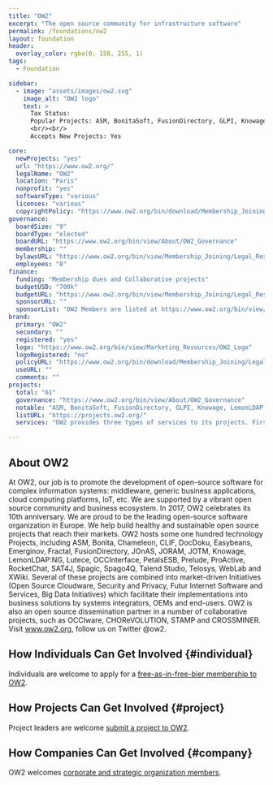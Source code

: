 ```yaml
---
title: "OW2"
excerpt: "The open source community for infrastructure software"
permalink: /foundations/ow2
layout: foundation
header:
  overlay_color: rgba(0, 158, 255, 1)
tags:
  - Foundation

sidebar:
  - image: "assets/images/ow2.svg"
    image_alt: "OW2 logo"
    text: >
      Tax Status:
      Popular Projects: ASM, BonitaSoft, FusionDirectory, GLPI, Knowage, LemonLDAP Proactive, RocketChat, Sat4J, XWiki
      <br/><br/>
      Accepts New Projects: Yes  

core:
  newProjects: "yes"
  url: "https://www.ow2.org/"
  legalName: "OW2"
  location: "Paris"
  nonprofit: "yes"
  softwareType: "various"
  licenses: "various"
  copyrightPolicy: "https://www.ow2.org/bin/download/Membership_Joining/Legal_Resources/OW2TrademarksandLogoPolicyv2.2.pdf"
governance:
  boardSize: "9"
  boardType: "elected"
  boardURL: "https://www.ow2.org/bin/view/About/OW2_Governance"
  membership: ""
  bylawsURL: "https://www.ow2.org/bin/view/Membership_Joining/Legal_Resources"
  employees: "8"
finance:
  funding: "Membership dues and Collaborative projects"
  budgetUSD: "700k"
  budgetURL: "https://www.ow2.org/bin/view/Membership_Joining/Legal_Resources"
  sponsorURL: ""
  sponsorList: "OW2 Members are listed at https://www.ow2.org/bin/view/Membership_Joining/Consortium_Members"
brand:
  primary: "OW2"
  secondary: ""
  registered: "yes"
  logo: "https://www.ow2.org/bin/view/Marketing_Resources/OW2_Logo"
  logoRegistered: "no"
  policyURL: "https://www.ow2.org/bin/download/Membership_Joining/Legal_Resources/OW2TrademarksandLogoPolicyv2.2.pdf"
  useURL: ""
  comments: ""
projects:
  total: "61"
  governance: "https://www.ow2.org/bin/view/About/OW2_Governance"
  notable: "ASM, BonitaSoft, FusionDirectory, GLPI, Knowage, LemonLDAP Proactive, RocketChat, Sat4J, XWiki"
  listURL: "https://projects.ow2.org/"
  services: "OW2 provides three types of services to its projects. First, OW2 operates a technical infrastructure by delivering tools and collaborative services to project teams. Second, OW2 provides community services by setting-up the decision-making process and organizing activities. Third, OW2 provides marketing services by showcasing projects through its marketplace, industry event and social media. In 2018, OW2 will deploy it's "OW2 Process" a combination of these services into an integrated approach to add value to open source projects."

---
```


## About OW2

At OW2, our job is to promote the development of open-source software for complex information systems: middleware, generic business applications, cloud computing platforms, IoT, etc. We are supported by a vibrant open source community and business ecosystem. In 2017, OW2 celebrates its 10th anniversary. We are proud to be the leading open-source software organization in Europe. We help build healthy and sustainable open source projects that reach their markets. OW2 hosts some one hundred technology Projects, including  ASM, Bonita, Chameleon, CLIF, DocDoku, Easybeans, Emerginov, Fractal, FusionDirectory, JOnAS, JORAM, JOTM, Knowage, LemonLDAP:NG, Lutece, OCCInterface, PetalsESB, Prelude, ProActive, RocketChat, SAT4J, Spagic, Spago4Q, Talend Studio, Telosys, WebLab and XWiki. Several of these projects are combined into market-driven Initiatives (Open Source Cloudware, Security and Privacy, Futur Internet Software and Services, Big Data Initiatives) which facilitate their implementations into business solutions by systems integrators, OEMs and end-users. OW2 is also an open source dissemination partner in a number of collaborative projects, such as OCCIware, CHOReVOLUTION, STAMP and CROSSMINER. Visit www.ow2.org, follow us on Twitter @ow2.

## How Individuals Can Get Involved {#individual}

Individuals are welcome to apply for a [free-as-in-free-bier membership to OW2](https://www.ow2.org/bin/view/services/registration).

## How Projects Can Get Involved {#project}

Project leaders are welcome [submit a project to OW2](https://projects.ow2.org/bin/view/wiki/submission).

## How Companies Can Get Involved {#company}

OW2 welcomes [corporate and strategic organization members](https://www.ow2.org/bin/view/Membership_Joining/Membership_Categories).
